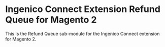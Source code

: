 # Ingenico Connect Extension Refund Queue for Magento 2

This is the Refund Queue sub-module for the Ingenico Connect extension
for Magento 2.
